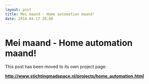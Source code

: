 ```yaml
---
layout: post
title: Mei maand - Home automation maand!
date: 2018-04-17 20:00
---
```


# Mei maand - Home automation maand!

This post has been moved to its own project page:

<b><a href="http://www.stichtingmadspace.nl/projects/home_automation.html">http://www.stichtingmadspace.nl/projects/home_automation.html</a></b>